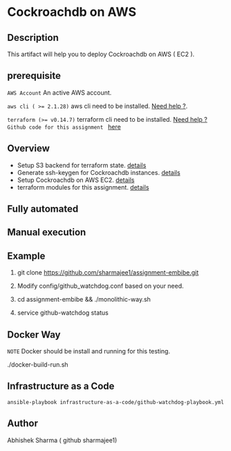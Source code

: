 Cockroachdb on AWS
====================

Description
-------------
This artifact will help you to deploy Cockroachdb on AWS ( EC2 ).



prerequisite
--------------
`AWS Account` An active AWS account.

`aws cli ( >= 2.1.28)` aws cli need to be installed. [Need help ?](https://aws.amazon.com/cli/).

`terraform (>= v0.14.7)`  terraform cli need to be installed. [Need help ?](https://www.terraform.io/downloads.html)
`Github code for this assignment ` [here](https://github.com/sharmajee1/cockroachdb-on-aws.git)


Overview
-----------
* Setup S3 backend for terraform state. [details](https://github.com/sharmajee1/cockroachdb-on-aws/tree/main/terraform-s3-backend)
* Generate ssh-keygen for Cockroachdb instances. [details](https://github.com/sharmajee1/cockroachdb-on-aws/blob/main/scripts/create-ssh-keygn.sh)
* Setup Cockroachdb on AWS EC2. [details](https://github.com/sharmajee1/cockroachdb-on-aws/tree/main/deploy-cockroachdb-om-aws-ec2)
* terraform modules for this assignment. [details](https://github.com/sharmajee1/cockroachdb-on-aws/tree/main/terraform-modules)



Fully automated
-----------------



Manual execution
-----------------



Example
---------
1) git clone https://github.com/sharmajee1/assignment-embibe.git

2) Modify config/github_watchdog.conf based on your need.

2) cd assignment-embibe && ./monolithic-way.sh

3) service github-watchdog status 


Docker Way
-----------
`NOTE` Docker should be install and running for this testing.

./docker-build-run.sh



Infrastructure as a Code
--------------------------
`ansible-playbook infrastructure-as-a-code/github-watchdog-playbook.yml`

Author
------
Abhishek Sharma ( github sharmajee1)

